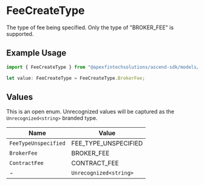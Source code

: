 # FeeCreateType

The type of fee being specified. Only the type of "BROKER_FEE" is supported.

## Example Usage

```typescript
import { FeeCreateType } from "@apexfintechsolutions/ascend-sdk/models/components";

let value: FeeCreateType = FeeCreateType.BrokerFee;
```

## Values

This is an open enum. Unrecognized values will be captured as the `Unrecognized<string>` branded type.

| Name                   | Value                  |
| ---------------------- | ---------------------- |
| `FeeTypeUnspecified`   | FEE_TYPE_UNSPECIFIED   |
| `BrokerFee`            | BROKER_FEE             |
| `ContractFee`          | CONTRACT_FEE           |
| -                      | `Unrecognized<string>` |